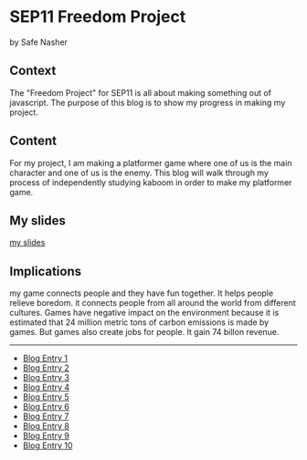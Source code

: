 # SEP11 Freedom Project
by Safe Nasher

## Context
The "Freedom Project" for SEP11 is all about making something out of javascript. The purpose of this blog is to show my progress in making my project.

## Content
For my project, I am making a platformer game where one of us is the main character and one of us is the enemy. This blog will walk through my process of independently studying kaboom in order to make my platformer game.

## My slides
[my slides](https://docs.google.com/presentation/d/1ZZ0VK8P2LVDCQJ6-0sR1UT9mkXsu97gXbbfTR0cba8E/edit#slide=id.p)


## Implications
my game connects people and they have fun together. It helps people relieve boredom. it connects people from all around the world from different cultures. Games have negative impact on the environment because it is estimated that 24 million metric tons of carbon emissions is made by games. But games also create jobs for people. It gain 74 billon revenue.


---

* [Blog Entry 1](entries/entry01.md)
* [Blog Entry 2](entries/entry02.md)
* [Blog Entry 3](entries/entry03.md)
* [Blog Entry 4](entries/entry04.md)
* [Blog Entry 5](entries/entry05.md)
* [Blog Entry 6](entries/entry06.md)
* [Blog Entry 7](entries/entry07.md)
* [Blog Entry 8](entries/entry08.md)
* [Blog Entry 9](entries/entry09.md)
* [Blog Entry 10](entries/entry10.md)

